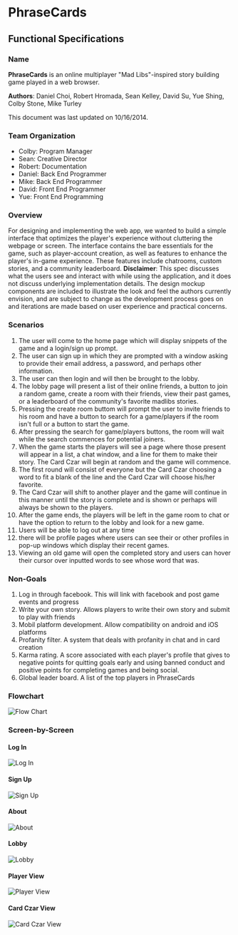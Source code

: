 # PhraseCards
## Functional Specifications

### Name

**PhraseCards** is an online multiplayer "Mad Libs"-inspired story building game played in a web browser.

**Authors**: Daniel Choi, Robert Hromada, Sean Kelley, David Su, Yue Shing, Colby Stone, Mike Turley

This document was last updated on 10/16/2014.

### Team Organization
- Colby: Program Manager
- Sean: Creative Director
- Robert: Documentation
- Daniel: Back End Programmer
- Mike: Back End Programmer
- David: Front End Programmer
- Yue: Front End Programming

### Overview
For designing and implementing the web app, we wanted to build a simple interface that optimizes the player's experience without cluttering the webpage or screen. The interface contains the bare essentials for the game, such as player-account creation, as well as features to enhance the player's in-game experience. These features include chatrooms, custom stories, and a community leaderboard.
**Disclaimer**: This spec discusses what the users see and interact with while using the application, and it does not discuss underlying implementation details.  The design mockup components are included to illustrate the look and feel the authors currently envision, and are subject to change as the development process goes on and iterations are made based on user experience and practical concerns.

### Scenarios

1. The user will come to the home page which will display snippets of the game and a login/sign up prompt.
2. The user can sign up in which they are prompted with a window asking to provide their email address, a password, and perhaps other information.
3. The user can then login and will then be brought to the lobby.
4. The lobby page will present a list of their online friends, a button to join a random game, create a room with their friends, view their past games, or a leaderboard of the community's favorite madlibs stories.
5. Pressing the create room buttom will prompt the user to invite friends to his room and have a button to search for a game/players if the room isn't full or a button to start the game.
6. After pressing the search for game/players buttons, the room will wait while the search commences for potential joiners.
7. When the game starts the players will see a page where those present will appear in a list, a chat window, and a line for them to make their story. The Card Czar will begin at random and the game will commence.
8. The first round will consist of everyone but the Card Czar choosing a word to fit a blank of the line and the Card Czar will choose his/her favorite.
9. The Card Czar will shift to another player and the game will continue in this manner until the story is complete and is shown or perhaps will always be shown to the players.
10. After the game ends, the players will be left in the game room to chat or have the option to return to the lobby and look for a new game.
11. Users will be able to log out at any time
12. there will be profile pages where users can see their or other profiles in pop-up windows which display their recent games.
13. Viewing an old game will open the completed story and users can hover their cursor over inputted words to see whose word that was.

### Non-Goals

1. Log in through facebook.  This will link with facebook and post game events and progress
2. Write your own story.  Allows players to write their own story and submit to play with friends
3. Mobil platform development.  Allow compatibility on android and iOS platforms
4. Profanity filter.  A system that deals with profanity in chat and in card creation 
5. Karma rating.  A score associated with each player's profile that gives to negative points for quitting goals early and using banned conduct and positive points for completing games and being social.  
6. Global leader board.  A list of the top players in PhraseCards

### Flowchart

![Flow Chart](https://github.com/umass-cs-326/team-phrase-cards/blob/master/docs/fspec/images/PhraseCards.png "Flow Chart")


### Screen-by-Screen

#### Log In
![Log In](https://github.com/umass-cs-326/team-phrase-cards/blob/master/docs/fspec/images/login.png "Log In")

#### Sign Up
![Sign Up ](https://github.com/umass-cs-326/team-phrase-cards/blob/master/docs/fspec/images/signup.png "Sign Up")

#### About
![About ](https://github.com/umass-cs-326/team-phrase-cards/blob/master/docs/fspec/images/about.png "About")


#### Lobby
![Lobby ](https://github.com/umass-cs-326/team-phrase-cards/blob/master/docs/fspec/images/lobby.png "Lobby")


#### Player View
![Player View ](https://github.com/umass-cs-326/team-phrase-cards/blob/master/docs/fspec/images/player.png "Player View")

#### Card Czar View
![Card Czar View ](https://github.com/umass-cs-326/team-phrase-cards/blob/master/docs/fspec/images/czar.png "Card Czar View")
